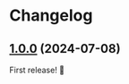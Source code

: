 # Changelog

## [1.0.0] (2024-07-08)

First release! 🥳

[unreleased]: https://github.com/Haselnussbomber/HaselDebug/compare/main...dev
[1.0.0]: https://github.com/Haselnussbomber/HaselDebug/commit/eb8a00af
